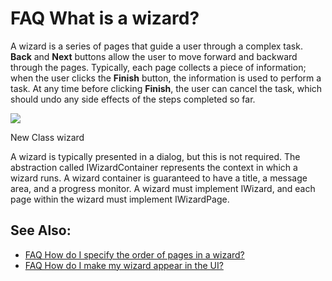 

FAQ What is a wizard?
=====================

A wizard is a series of pages that guide a user through a complex task. **Back** and **Next** buttons allow the user to move forward and backward through the pages. Typically, each page collects a piece of information; when the user clicks the **Finish** button, the information is used to perform a task. At any time before clicking **Finish**, the user can cancel the task, which should undo any side effects of the steps completed so far.

![](https://github.com/eclipse-platform/eclipse.platform/tree/master/docs/FAQimages/New_class_wizard.png)

New Class wizard

A wizard is typically presented in a dialog, but this is not required. The abstraction called IWizardContainer represents the context in which a wizard runs. A wizard container is guaranteed to have a title, a message area, and a progress monitor. A wizard must implement IWizard, and each page within the wizard must implement IWizardPage.

See Also:
---------

*   [FAQ How do I specify the order of pages in a wizard?](./FAQ_How_do_I_specify_the_order_of_pages_in_a_wizard.md "FAQ How do I specify the order of pages in a wizard?")
*   [FAQ How do I make my wizard appear in the UI?](./FAQ_How_do_I_make_my_wizard_appear_in_the_UI.md "FAQ How do I make my wizard appear in the UI?")

